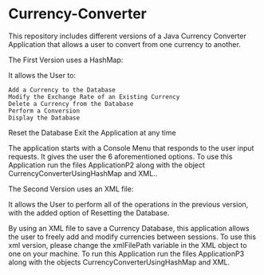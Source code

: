 # Currency-Converter
This repository includes different versions of a Java Currency Converter Application that allows a user to convert from one currency to another. 

The First Version uses a HashMap: 

It allows the User to:

	Add a Currency to the Database
	Modify the Exchange Rate of an Existing Currency
	Delete a Currency from the Database
	Perform a Conversion
	Display the Database
  Reset the Database
	Exit the Application at any time
  
The application starts with a Console Menu that responds to the user input requests. It gives the user the 6 aforementioned options.
To use this Application run the files ApplicationP2 along with the object  CurrencyConverterUsingHashMap and XML..


The Second Version uses an XML file:

It allows the User to perform all of the operations in the previous version, with the added option of Resetting the Database.

By using an XML file to save a Currency Database, this application allows the user to freely add and modify currencies between sessions. To use this xml version, please change the xmlFilePath variable in the XML object to one on your machine. To run this Application run the files ApplicationP3 along with the objects CurrencyConverterUsingHashMap and XML.


